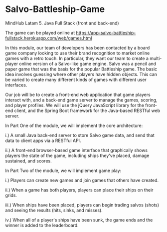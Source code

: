 # Salvo-Battleship-Game
MindHub Latam 5. Java Full Stack (front and back-end)

The game can be played online at https://app-salvo-battleship-fullstack.herokuapp.com/web/games.html

In this module, our team of developers has been contacted by a board game company looking to use their brand recognition to market online games with a retro touch. In particular, they want our team to create a multi-player online version of a Salvo-like game engine. Salvo was a pencil and paper game that was the basis for the popular Battleship game. The basic idea involves guessing where other players have hidden objects. This can be varied to create many different kinds of games with different user interfaces.

Our job will be to create a front-end web application that game players interact with, and a back-end game server to manage the games, scoring, and player profiles. We will use the jQuery JavaScript library for the front-end client, and the Spring Boot framework for the Java-based RESTful web server.

In Part One of the module, we will implement the core architecture:

i.) A small Java back-end server to store Salvo game data, and send that data to client apps via a RESTful API.

ii.) A front-end browser-based game interface that graphically shows players the state of the game, including ships they've placed, damage sustained, and scores.

In Part Two of the module, we will implement game play:

i.) Players can create new games and join games that others have created.

ii.) When a game has both players, players can place their ships on their grids.

iii.) When ships have been placed, players can begin trading salvos (shots) and seeing the results (hits, sinks, and misses).

iv.) When all of a player's ships have been sunk, the game ends and the winner is added to the leaderboard.
